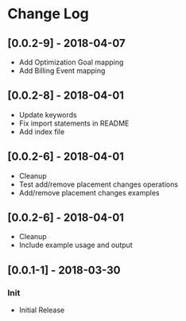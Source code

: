 # Change Log

## [0.0.2-9] - 2018-04-07
- Add Optimization Goal mapping
- Add Billing Event mapping

## [0.0.2-8] - 2018-04-01
- Update keywords
- Fix import statements in README
- Add index file

## [0.0.2-6] - 2018-04-01
- Cleanup
- Test add/remove placement changes operations
- Add/remove placement changes examples

## [0.0.2-6] - 2018-04-01
- Cleanup
- Include example usage and output

## [0.0.1-1] - 2018-03-30
### Init
- Initial Release


